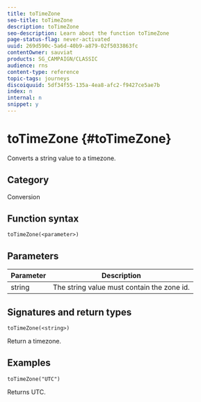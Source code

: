 ```yaml
---
title: toTimeZone
seo-title: toTimeZone
description: toTimeZone
seo-description: Learn about the function toTimeZone
page-status-flag: never-activated
uuid: 269d590c-5a6d-40b9-a879-02f5033863fc
contentOwner: sauviat
products: SG_CAMPAIGN/CLASSIC
audience: rns
content-type: reference
topic-tags: journeys
discoiquuid: 5df34f55-135a-4ea8-afc2-f9427ce5ae7b
index: n
internal: n
snippet: y
---
```


# toTimeZone {#toTimeZone}

Converts a string value to a timezone.

## Category

Conversion

## Function syntax

`toTimeZone(<parameter>)`

## Parameters

|Parameter|Description|
|--- |--- |
|string|The string value must contain the zone id.|

## Signatures and return types

`toTimeZone(<string>)`

Return a timezone.

## Examples

`toTimeZone("UTC")`

Returns UTC.
